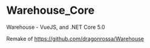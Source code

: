 # Warehouse_Core
Warehouse - VueJS, and .NET Core 5.0


Remake of https://github.com/dragonrossa/Warehouse 
